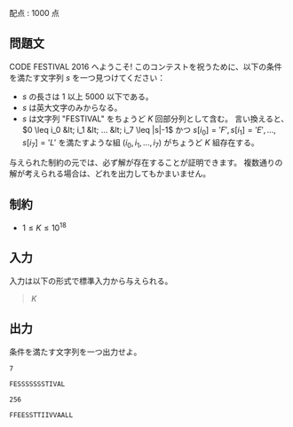 配点 : $1000$ 点

## 問題文

CODE FESTIVAL 2016 へようこそ!
このコンテストを祝うために、以下の条件を満たす文字列 $s$ を一つ見つけてください：

- $s$ の長さは $1$ 以上 $5000$ 以下である。
- $s$ は英大文字のみからなる。
- $s$ は文字列 "FESTIVAL" をちょうど $K$ 回部分列として含む。
言い換えると、 $0 \leq i_0 &lt; i_1 &lt; ... &lt; i_7 \leq |s|-1$ かつ $s[i_0]='F', s[i_1]='E', ..., s[i_7]='L'$ を満たすような組 $(i_0, i_1, ..., i_7)$ がちょうど $K$ 組存在する。

与えられた制約の元では、必ず解が存在することが証明できます。
複数通りの解が考えられる場合は、どれを出力してもかまいません。

## 制約

- $1 \leq K \leq 10^{18}$

## 入力

入力は以下の形式で標準入力から与えられる。

> $K$

## 出力

条件を満たす文字列を一つ出力せよ。

```input1
7
```

```output1
FESSSSSSSTIVAL
```

```input2
256
```

```output2
FFEESSTTIIVVAALL
```